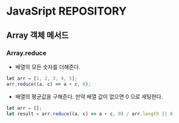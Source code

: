 # JavaSript REPOSITORY

## Array 객체 메서드

### Array.reduce

- 배열의 모든 숫자를 더해준다.
```JavaScript
let arr = [1, 2, 3, 4, 5];
arr.reduce((a, c) => a + c, 0);
```

- 배열의 평균값을 구해준다. 만약 배열 값이 없으면 0 으로 세팅한다.
```JavaScript
let arr = [];
let result = arr.reduce((a, c) => a + c, 0) / arr.length || 0
```